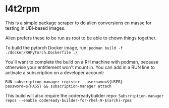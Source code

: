# l4t2rpm
This is a simple package scraper to do alien conversions en masse for testing in UBI-based images.

Alien prefers these to be run as root to be able to chown things together. 

To build the pytorch Docker image, run: `podman build -f ./docker/RHPyTorch.Dockerfile ./`

You'll want to complete the build on a RH machine with podman, because otherwise your entitlement won't mount in. You can add in a RUN line to activate a subscription on a developer account:
```
RUN subscription-manager register --username=${USER} --password=${PASS} && subscription-manager attach
```

This build will also require the codereadybuilder repo: `Subscription-manager repos --enable codeready-builder-for-rhel-9-$(arch)-rpms`
